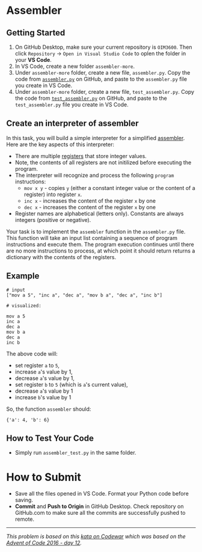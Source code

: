 # Assembler

## Getting Started

1. On GitHub Desktop, make sure your current repository is `OIM3600`. Then click `Repository` -> `Open in Visual Studio Code` to oplen the folder in your **VS Code**.
2. In VS Code, create a new folder `assembler-more`. 
3. Under `assembler-more` folder, create a new file, `assembler.py`. Copy the code from [`assembler.py`](./assembler/assembler-more/assembler.py) on GitHub, and paste to the `assembler.py` file you create in VS Code.
3. Under `assembler-more` folder, create a new file, `test_assembler.py`. Copy the code from [`test_assembler.py`](./assembler/assembler-more/test_assembler.py) on GitHub, and paste to the `test_assembler.py` file you create in VS Code.

## Create an interpreter of assembler

In this task, you will build a simple interpreter for a simplified [assembler](https://en.wikipedia.org/wiki/Assembly_language). Here are the key aspects of this interpreter:

- There are multiple [registers](https://en.wikipedia.org/wiki/Processor_register) that store integer values.
- Note, the contents of all registers are not initilized before executing the program.
- The interpreter will recognize and process the following `program` instructions:
  - `mov x y` - copies `y` (either a constant integer value or the content of a register) into register `x`.
  - `inc x` - increases the content of the register `x` by one
  - `dec x` - increases the content of the register `x` by one
- Register names are alphabetical (letters only). Constants are always integers (positive or negative).

Your task is to implement the `assembler` function in the `assembler.py` file. This function will take an input list containing a sequence of program instructions and execute them. The program execution continues until there are no more instructions to process, at which point it should return returns a dictionary with the contents of the registers.

## Example

```
# input
["mov a 5", "inc a", "dec a", "mov b a", "dec a", "inc b"]

# visualized:

mov a 5
inc a
dec a
mov b a
dec a
inc b
```
The above code will:
- set register `a` to `5`,
- increase `a`'s value by 1,
- decrease `a`'s value by 1,
- set register `b` to `5` (which is `a`'s current value),
- decrease `a`'s value by 1
- increase `b`'s value by 1

  
So, the function `assembler` should:
```
{'a': 4, 'b': 6}
```

## How to Test Your Code

- Simply run `assembler_test.py` in the same folder.

# How to Submit

- Save all the files opened in VS Code. Format your Python code before saving.
- **Commit** and **Push to Origin** in GitHub Desktop. Check repository on GitHub.com to make sure all the commits are successfully pushed to remote.

---
_This problem is based on this [kata on Codewar](https://www.codewars.com/kata/58e24788e24ddee28e000053) which was based on the [Advent of Code 2016 - day 12](https://adventofcode.com/2016/day/12)._